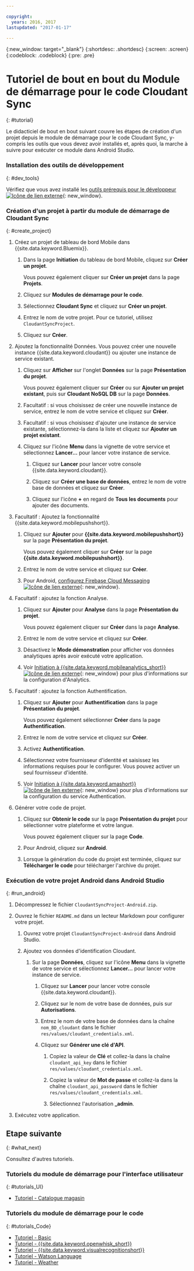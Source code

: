 ```yaml
---

copyright:
  years: 2016, 2017
lastupdated: "2017-01-17"

---
```

{:new_window: target="_blank"}
{:shortdesc: .shortdesc}
{:screen: .screen}
{:codeblock: .codeblock}
{:pre: .pre}

# Tutoriel de bout en bout du Module de démarrage pour le code Cloudant Sync
{: #tutorial}

Le didacticiel de bout en bout suivant couvre les étapes de création d'un projet depuis le module de démarrage pour le code
Cloudant Sync, y-compris les outils que vous devez avoir installés et, après quoi, la marche à suivre pour exécuter ce module dans Android Studio.


### Installation des outils de développement
{: #dev_tools}

Vérifiez que vous avez installé les [outils prérequis pour le développeur![Icône de lien externe](../icons/launch-glyph.svg "Icône de lien externe")](get_code.html#prereq-dev-tools "Icône de lien externe"){: new_window}.


### Création d'un projet à partir du module de démarrage de Cloudant Sync
{: #create_project}

1. Créez un projet de tableau de bord Mobile dans {{site.data.keyword.Bluemix}}.

   1. Dans la page **Initiation** du tableau de bord Mobile, cliquez sur **Créer un projet**.

      Vous pouvez également cliquer sur **Créer un projet** dans la page **Projets**.

   2. Cliquez sur **Modules de démarrage pour le code**.

   3. Sélectionnez **Cloudant Sync** et cliquez sur **Créer un projet**.

   4. Entrez le nom de votre projet. Pour ce tutoriel, utilisez `CloudantSyncProject`.
   
   5. Cliquez sur **Créer**.

2. Ajoutez la fonctionnalité Données. Vous pouvez créer une nouvelle instance {{site.data.keyword.cloudant}} ou ajouter une instance de service
existant.

   1. Cliquez sur **Afficher** sur l'onglet **Données** sur la page **Présentation du projet**.

      Vous pouvez également cliquer sur **Créer** ou sur **Ajouter un projet existant**, puis sur
**Cloudant NoSQL DB** sur la page **Données**.
      
   2. Facultatif : si vous choisissez de créer une nouvelle instance de service, entrez le nom de votre service et cliquez sur
**Créer**.

   3. Facultatif : si vous choisissez d'ajouter une instance de service existante, sélectionnez-la dans la liste et cliquez sur **Ajouter un projet
existant**.

   4. Cliquez sur l'icône **Menu** dans la vignette de votre service et sélectionnez **Lancer...** pour lancer votre
instance de service.

      1. Cliquez sur **Lancer** pour lancer votre console {{site.data.keyword.cloudant}}.

      2. Cliquez sur **Créer une base de données**, entrez le nom de votre base de données et cliquez sur
**Créer**.

      3. Cliquez sur l'icône **+** en regard de **Tous les documents** pour ajouter des documents.

3. Facultatif : Ajoutez la fonctionnalité {{site.data.keyword.mobilepushshort}}.

   1. Cliquez sur **Ajouter** pour **{{site.data.keyword.mobilepushshort}}** sur la page **Présentation
du projet**.

      Vous pouvez également cliquer sur **Créer** sur la page **{{site.data.keyword.mobilepushshort}}**.

   2. Entrez le nom de votre service et cliquez sur **Créer**.

   3. Pour Android, [configurez Firebase Cloud Messaging![Icône de lien externe](../icons/launch-glyph.svg "Icône de lien externe")](/docs/services/mobilepush/t_push_provider_android.html "Icône de lien externe"){: new_window}.
   
4. Facultatif : ajoutez la fonction Analyse.

   1. Cliquez sur **Ajouter** pour **Analyse** dans la page **Présentation du projet**.

      Vous pouvez également cliquer sur **Créer** dans la page **Analyse**.

   2. Entrez le nom de votre service et cliquez sur **Créer**.
   
   3. Désactivez le **Mode démonstration** pour afficher vos données analytiques après avoir exécuté votre application.
   
   4. Voir [Initiation à {{site.data.keyword.mobileanalytics_short}} ![Icône de lien externe](../icons/launch-glyph.svg "Icône de lien externe")](/docs/services/mobileanalytics/index.html "Icône de lien externe"){: new_window} pour plus d'informations sur la configuration d'Analytics.
  
5. Facultatif : ajoutez la fonction Authentification.

   1. Cliquez sur **Ajouter** pour **Authentification** dans la page **Présentation du projet**.

      Vous pouvez également sélectionner **Créer** dans la page **Authentification**.

   2. Entrez le nom de votre service et cliquez sur **Créer**.
   
   3. Activez **Authentification**.
   
   4. Sélectionnez votre fournisseur d'identité et saisissez les informations requises pour le configurer. Vous pouvez activer un seul fournisseur d'identité.

   5. Voir [Initiation à {{site.data.keyword.amashort}} ![Icône de lien externe](../icons/launch-glyph.svg "Icône de lien externe")](/docs/services/mobileaccess/index.html "Icône de lien externe"){: new_window} pour plus d'informations sur la configuration du service Authentication.

6. Générer votre code de projet.

   1. Cliquez sur **Obtenir le code** sur la page **Présentation du projet** pour sélectionner votre plateforme et votre langue.
   
      Vous pouvez également cliquer sur la page **Code**.
      
   2. Pour Android, cliquez sur **Android**.
   
   3. Lorsque la génération du code du projet est terminée, cliquez sur **Télécharger le code** pour télécharger l'archive du projet.


### Exécution de votre projet Android dans Android Studio
{: #run_android}

1. Décompressez le fichier `CloudantSyncProject-Android.zip`.

2. Ouvrez le fichier `README.md` dans un lecteur Markdown pour configurer votre projet.

   1. Ouvrez votre projet `CloudantSyncProject-Android` dans Android Studio.

   2. Ajoutez vos données d'identification Cloudant.

      1. Sur la page **Données**, cliquez sur l'icône **Menu** dans la vignette de votre service
et sélectionnez **Lancer...** pour lancer votre instance de service.

         1. Cliquez sur **Lancer** pour lancer votre console {{site.data.keyword.cloudant}}.

         2. Cliquez sur le nom de votre base de données, puis sur **Autorisations**.

         3. Entrez le nom de votre base de données dans la chaîne `nom_BD_cloudant` dans le fichier
`res/values/cloudant_credentials.xml`.

         4. Cliquez sur **Générer une clé d'API**.

             1. Copiez la valeur de **Clé** et collez-la dans la chaîne `cloudant_api_key` dans le fichier
`res/values/cloudant_credentials.xml`.

             2. Copiez la valeur de **Mot de passe** et collez-la dans la chaîne `cloudant_api_password` dans le
fichier
`res/values/cloudant_credentials.xml`.

             3. Sélectionnez l'autorisation **_admin**.
      
3. Exécutez votre application.


## Etape suivante
{: #what_next}

Consultez d'autres tutoriels.


### Tutoriels du module de démarrage pour l'interface utilisateur
{: #tutorials_UI}

* [Tutoriel - Catalogue magasin](tutorial_store_catalog.html)


### Tutoriels du module de démarrage pour le code
{: #tutorials_Code}

* [Tutoriel - Basic](tutorial.html)
* [Tutoriel - {{site.data.keyword.openwhisk_short}}](tutorial_openwhisk.html)
* [Tutoriel - {{site.data.keyword.visualrecognitionshort}}](tutorial_visual_recognition.html)
* [Tutoriel - Watson Language](tutorial_watson_language.html)
* [Tutoriel - Weather](tutorial_weather.html)
